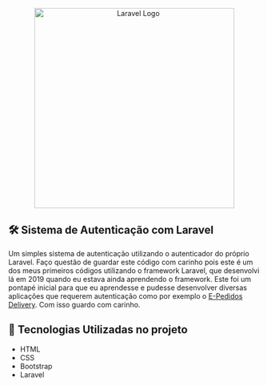 <p align="center"><a href="https://laravel.com" target="_blank"><img src="https://raw.githubusercontent.com/laravel/art/master/logo-lockup/5%20SVG/2%20CMYK/1%20Full%20Color/laravel-logolockup-cmyk-red.svg" width="400" alt="Laravel Logo"></a></p>

## 🛠️ Sistema de Autenticação com Laravel
Um simples sistema de autenticação utilizando o autenticador do próprio Laravel. Faço questão de guardar este código com carinho pois este é um dos meus primeiros códigos utilizando o framework Laravel, que desenvolvi lá em 2019 quando eu estava ainda aprendendo o framework. Este foi um pontapé inicial para que eu aprendesse e pudesse desenvolver diversas aplicações que requerem autenticação como por exemplo o <a href="https://github.com/gabrieltec97/portfolio-delivery">E-Pedidos Delivery</a>. Com isso guardo com carinho.

## 🚀 Tecnologias Utilizadas no projeto

- HTML
- CSS
- Bootstrap
- Laravel
